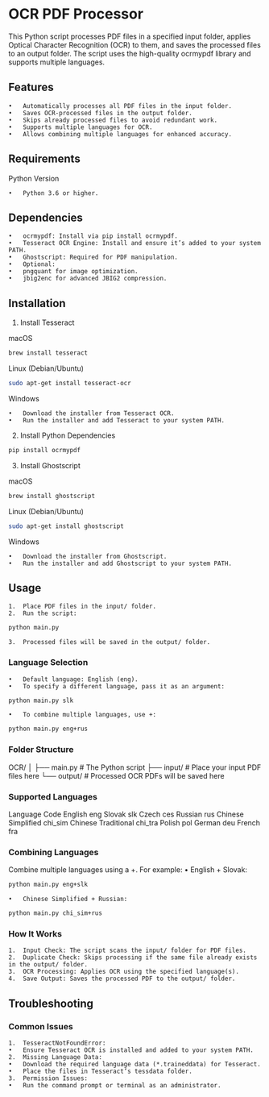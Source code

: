 # OCR PDF Processor

This Python script processes PDF files in a specified input folder, applies Optical Character Recognition (OCR) to them, and saves the processed files to an output folder. The script uses the high-quality ocrmypdf library and supports multiple languages.

## Features

	•	Automatically processes all PDF files in the input folder.
	•	Saves OCR-processed files in the output folder.
	•	Skips already processed files to avoid redundant work.
	•	Supports multiple languages for OCR.
	•	Allows combining multiple languages for enhanced accuracy.

## Requirements

Python Version

	•	Python 3.6 or higher.

## Dependencies

	•	ocrmypdf: Install via pip install ocrmypdf.
	•	Tesseract OCR Engine: Install and ensure it’s added to your system PATH.
	•	Ghostscript: Required for PDF manipulation.
	•	Optional:
	•	pngquant for image optimization.
	•	jbig2enc for advanced JBIG2 compression.

## Installation

1. Install Tesseract

macOS
```bash
brew install tesseract
```

Linux (Debian/Ubuntu)
```bash
sudo apt-get install tesseract-ocr
```

Windows

	•	Download the installer from Tesseract OCR.
	•	Run the installer and add Tesseract to your system PATH.

2. Install Python Dependencies
```bash
pip install ocrmypdf
```

3. Install Ghostscript

macOS
```bash
brew install ghostscript
```
Linux (Debian/Ubuntu)
```bash
sudo apt-get install ghostscript
```
Windows

	•	Download the installer from Ghostscript.
	•	Run the installer and add Ghostscript to your system PATH.

## Usage

	1.	Place PDF files in the input/ folder.
	2.	Run the script:
```bash
python main.py
```

	3.	Processed files will be saved in the output/ folder.

### Language Selection

	•	Default language: English (eng).
	•	To specify a different language, pass it as an argument:
```bash
python main.py slk
```

	•	To combine multiple languages, use +:
```bash
python main.py eng+rus
```

### Folder Structure

OCR/
│
├── main.py        # The Python script
├── input/         # Place your input PDF files here
└── output/        # Processed OCR PDFs will be saved here

### Supported Languages

Language	Code
English	eng
Slovak	slk
Czech	ces
Russian	rus
Chinese Simplified	chi_sim
Chinese Traditional	chi_tra
Polish	pol
German	deu
French	fra

### Combining Languages

Combine multiple languages using a +. For example:
	•	English + Slovak:
```bash
python main.py eng+slk
```

	•	Chinese Simplified + Russian:
```bash
python main.py chi_sim+rus
```
### How It Works

	1.	Input Check: The script scans the input/ folder for PDF files.
	2.	Duplicate Check: Skips processing if the same file already exists in the output/ folder.
	3.	OCR Processing: Applies OCR using the specified language(s).
	4.	Save Output: Saves the processed PDF to the output/ folder.

## Troubleshooting

### Common Issues

	1.	TesseractNotFoundError:
	•	Ensure Tesseract OCR is installed and added to your system PATH.
	2.	Missing Language Data:
	•	Download the required language data (*.traineddata) for Tesseract.
	•	Place the files in Tesseract’s tessdata folder.
	3.	Permission Issues:
	•	Run the command prompt or terminal as an administrator.
